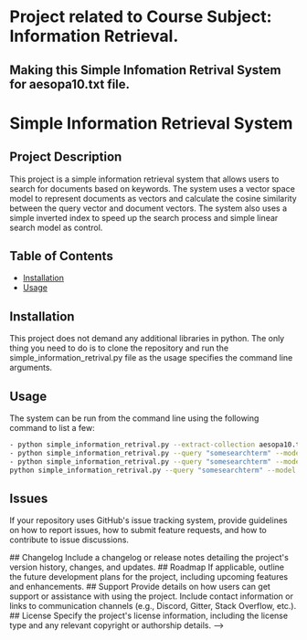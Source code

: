 # Project related to Course Subject: Information Retrieval.

## Making this Simple Infomation Retrival System for aesopa10.txt file. 


# Simple Information Retrieval System

## Project Description

This project is a simple information retrieval system that allows users to search for documents based on keywords. The system uses a vector space model to represent documents as vectors and calculate the cosine similarity between the query vector and document vectors. The system also uses a simple inverted index to speed up the search process and simple linear search model as control. 

## Table of Contents

- [Installation](#installation)
- [Usage](#usage)

<!--
- [Issues](#issues)
- [Changelog](#changelog)
- [Roadmap](#roadmap)
- [Support](#support)
- [License](#license)
-->
## Installation

This project does not demand any additional libraries in python. The only thing you need to do is to clone the repository and run the simple_information_retrival.py file as the usage specifies the command line arguments. 

## Usage

The system can be run from the command line using the following command to list a few:

```bash 
- python simple_information_retrival.py --extract-collection aesopa10.txt
- python simple_information_retrival.py --query "somesearchterm" --model "vector/bool" --search-mode "inverted/linear" --documents "original/no_stopwords" --stemming
- python simple_information_retrival.py --query "somesearchterm" --model "vector/bool" --search-mode "inverted/linear" --documents "original/no_stopwords"
python simple_information_retrival.py --query "somesearchterm" --model "vector" --documents "original/no_stopwords"

```

## Issues

If your repository uses GitHub's issue tracking system, provide guidelines on how to report issues, how to submit feature requests, and how to contribute to issue discussions.

<!-->
## Changelog

Include a changelog or release notes detailing the project's version history, changes, and updates.

## Roadmap

If applicable, outline the future development plans for the project, including upcoming features and enhancements.

## Support

Provide details on how users can get support or assistance with using the project. Include contact information or links to communication channels (e.g., Discord, Gitter, Stack Overflow, etc.).

## License

Specify the project's license information, including the license type and any relevant copyright or authorship details.

-->